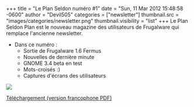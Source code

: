 +++
title = "Le Plan Seldon numéro #1"
date = "Sun, 11 Mar 2012 15:48:58 -0600"
author = "Devil505"
categories = ["newsletter"]
thumbnail.src = "images/categories/newsletter.png"
thumbnail.visibility = "list"
+++
Le Plan Seldon Plan est le nouveau magazine des utilisateurs de Frugalware qui
 remplace l'ancienne newsletter.  

* Dans ce numéro :
	+ Sortie de Frugalware 1.6 Fermus
	+ Nouvelles de dernière minute
	+ GNOME 3.4 beta en test
	+ Mots-croisés :)
	+ Captures d'écrans des utilisateurs

  


![](http://ftp.frugalware.org/pub/other/theseldonplan/preview01fr.png)
  

[Téléchargement (version francophone PDF)](http://ftp.frugalware.org/pub/other/theseldonplan/theseldonplan_01fr.pdf)  

